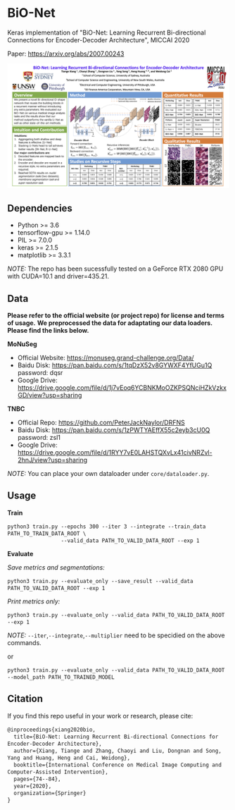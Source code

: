 # BiO-Net
Keras implementation of "BiO-Net: Learning Recurrent Bi-directional Connections for Encoder-Decoder Architecture", MICCAI 2020

Paper: https://arxiv.org/abs/2007.00243

![BiO-Net](./images/Abstract_153.png)

## Dependencies

* Python >= 3.6
* tensorflow-gpu >= 1.14.0
* PIL >= 7.0.0
* keras >= 2.1.5
* matplotlib >= 3.3.1

*NOTE:* The repo has been sucessfully tested on a GeForce RTX 2080 GPU with CUDA=10.1 and driver=435.21.

## Data

**Please refer to the official website (or project repo) for license and terms of usage.**
**We preprocessed the data for adaptating our data loaders. Please find the links below.**

**MoNuSeg**

- Official Website: https://monuseg.grand-challenge.org/Data/
- Baidu Disk: https://pan.baidu.com/s/1tqDzX52v8GYWXF4YfUGu1Q password: dqsr
- Google Drive: https://drive.google.com/file/d/1j7vEoq6YCBNKMoOZKPSQNciHZkVzkxGD/view?usp=sharing

**TNBC**

- Official Repo: https://github.com/PeterJackNaylor/DRFNS
- Baidu Disk: https://pan.baidu.com/s/1zPWTYAEffX55c2eyb3cU0Q password: zsl1
- Google Drive: https://drive.google.com/file/d/1RYY7vE0LAHSTQXvLx41civNRZvl-2hnJ/view?usp=sharing

*NOTE:* You can place your own dataloader under ```core/dataloader.py```.

## Usage

**Train**
```
python3 train.py --epochs 300 --iter 3 --integrate --train_data PATH_TO_TRAIN_DATA_ROOT \
				 --valid_data PATH_TO_VALID_DATA_ROOT --exp 1
```

**Evaluate**

*Save metrics and segmentations:*
```
python3 train.py --evaluate_only --save_result --valid_data PATH_TO_VALID_DATA_ROOT --exp 1
```
*Print metrics only:*
```
python3 train.py --evaluate_only --valid_data PATH_TO_VALID_DATA_ROOT --exp 1
```
*NOTE:* ```--iter```,```--integrate```,```--multiplier``` need to be specidied on the above commands.

or
```
python3 train.py --evaluate_only --valid_data PATH_TO_VALID_DATA_ROOT --model_path PATH_TO_TRAINED_MODEL
```


## Citation

If you find this repo useful in your work or research, please cite:

```
@inproceedings{xiang2020bio,
  title={BiO-Net: Learning Recurrent Bi-directional Connections for Encoder-Decoder Architecture},
  author={Xiang, Tiange and Zhang, Chaoyi and Liu, Dongnan and Song, Yang and Huang, Heng and Cai, Weidong},
  booktitle={International Conference on Medical Image Computing and Computer-Assisted Intervention},
  pages={74--84},
  year={2020},
  organization={Springer}
}
```



